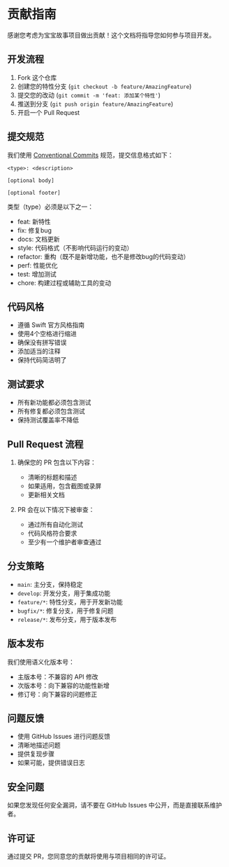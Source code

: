 # 贡献指南

感谢您考虑为宝宝故事项目做出贡献！这个文档将指导您如何参与项目开发。

## 开发流程

1. Fork 这个仓库
2. 创建您的特性分支 (`git checkout -b feature/AmazingFeature`)
3. 提交您的改动 (`git commit -m 'feat: 添加某个特性'`)
4. 推送到分支 (`git push origin feature/AmazingFeature`)
5. 开启一个 Pull Request

## 提交规范

我们使用 [Conventional Commits](https://www.conventionalcommits.org/) 规范，提交信息格式如下：

```
<type>: <description>

[optional body]

[optional footer]
```

类型（type）必须是以下之一：

- feat: 新特性
- fix: 修复bug
- docs: 文档更新
- style: 代码格式（不影响代码运行的变动）
- refactor: 重构（既不是新增功能，也不是修改bug的代码变动）
- perf: 性能优化
- test: 增加测试
- chore: 构建过程或辅助工具的变动

## 代码风格

- 遵循 Swift 官方风格指南
- 使用4个空格进行缩进
- 确保没有拼写错误
- 添加适当的注释
- 保持代码简洁明了

## 测试要求

- 所有新功能都必须包含测试
- 所有修复都必须包含测试
- 保持测试覆盖率不降低

## Pull Request 流程

1. 确保您的 PR 包含以下内容：
   - 清晰的标题和描述
   - 如果适用，包含截图或录屏
   - 更新相关文档
   
2. PR 会在以下情况下被审查：
   - 通过所有自动化测试
   - 代码风格符合要求
   - 至少有一个维护者审查通过

## 分支策略

- `main`: 主分支，保持稳定
- `develop`: 开发分支，用于集成功能
- `feature/*`: 特性分支，用于开发新功能
- `bugfix/*`: 修复分支，用于修复问题
- `release/*`: 发布分支，用于版本发布

## 版本发布

我们使用语义化版本号：

- 主版本号：不兼容的 API 修改
- 次版本号：向下兼容的功能性新增
- 修订号：向下兼容的问题修正

## 问题反馈

- 使用 GitHub Issues 进行问题反馈
- 清晰地描述问题
- 提供复现步骤
- 如果可能，提供错误日志

## 安全问题

如果您发现任何安全漏洞，请不要在 GitHub Issues 中公开，而是直接联系维护者。

## 许可证

通过提交 PR，您同意您的贡献将使用与项目相同的许可证。 